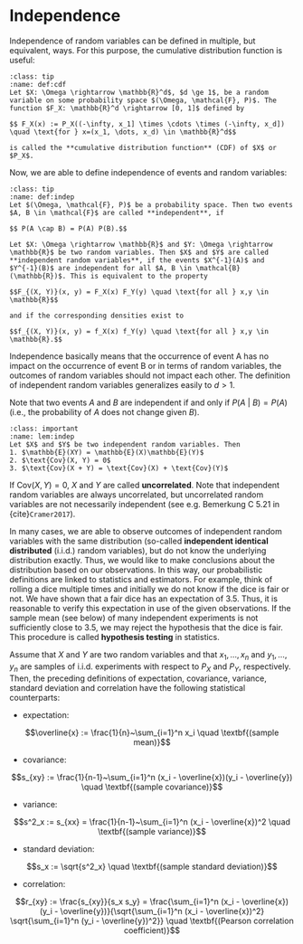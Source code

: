 # Independence

Independence of random variables can be defined in multiple, but equivalent, ways. For this purpose, the cumulative distribution function is useful: 

```{admonition} Definition
:class: tip
:name: def:cdf
Let $X: \Omega \rightarrow \mathbb{R}^d$, $d \ge 1$, be a random variable on some probability space $(\Omega, \mathcal{F}, P)$. The function $F_X: \mathbb{R}^d \rightarrow [0, 1]$ defined by

$$ F_X(x) := P_X((-\infty, x_1] \times \cdots \times (-\infty, x_d]) \quad \text{for } x=(x_1, \dots, x_d) \in \mathbb{R}^d$$

is called the **cumulative distribution function** (CDF) of $X$ or $P_X$.
```

Now, we are able to define independence of events and random variables:

```{admonition} Definition
:class: tip
:name: def:indep
Let $(\Omega, \mathcal{F}, P)$ be a probability space. Then two events $A, B \in \mathcal{F}$ are called **independent**, if 

$$ P(A \cap B) = P(A) P(B).$$

Let $X: \Omega \rightarrow \mathbb{R}$ and $Y: \Omega \rightarrow \mathbb{R}$ be two random variables. Then $X$ and $Y$ are called **independent random variables**, if the events $X^{-1}(A)$ and $Y^{-1}(B)$ are independent for all $A, B \in \mathcal{B}(\mathbb{R})$. This is equivalent to the property

$$F_{(X, Y)}(x, y) = F_X(x) F_Y(y) \quad \text{for all } x,y \in \mathbb{R}$$

and if the corresponding densities exist to

$$f_{(X, Y)}(x, y) = f_X(x) f_Y(y) \quad \text{for all } x,y \in \mathbb{R}.$$
```

Independence basically means that the occurrence of event A has no impact on the occurrence of event B or in terms of random variables, the outcomes of random variables should not impact each other. The definition of independent random variables generalizes easily to $d > 1$. 

Note that two events $A$ and $B$ are independent if and only if $P(A~|~B) = P(A)$ (i.e., the probability of $A$ does not change given $B$).  

```{admonition} Lemma
:class: important
:name: lem:indep
Let $X$ and $Y$ be two independent random variables. Then
1. $\mathbb{E}(XY) = \mathbb{E}(X)\mathbb{E}(Y)$
2. $\text{Cov}(X, Y) = 0$
3. $\text{Cov}(X + Y) = \text{Cov}(X) + \text{Cov}(Y)$
```

If $\text{Cov}(X, Y) = 0$, $X$ and $Y$ are called **uncorrelated**. Note that independent random variables are always uncorrelated, but uncorrelated random variables are not necessarily independent (see e.g. Bemerkung C 5.21 in {cite}```Cramer2017```).  

In many cases, we are able to observe outcomes of independent random variables with the same distribution (so-called **independent identical distributed** (i.i.d.) random variables), but do not know the underlying distribution exactly. Thus, we would like to make conclusions about the distribution based on our observations. In this way, our probabilistic definitions are linked to statistics and estimators. For example, think of rolling a dice multiple times and initially we do not know if the dice is fair or not. We have shown that a fair dice has an expectation of $3.5$. Thus, it is reasonable to verify this expectation in use of the given observations. If the sample mean (see below) of many independent experiments is not sufficiently close to $3.5$, we may reject the hypothesis that the dice is fair. This procedure is called **hypothesis testing** in statistics.

Assume that $X$ and $Y$ are two random variables and that $x_1, \dots, x_n$ and $y_1, \dots, y_n$ are samples of i.i.d. experiments with respect to $P_X$ and $P_Y$, respectively. Then, the preceding definitions of expectation, covariance, variance, standard deviation and correlation have the following statistical counterparts: 
- expectation:

$$\overline{x} := \frac{1}{n}~\sum_{i=1}^n x_i \quad \textbf{(sample mean)}$$

- covariance:

$$s_{xy} := \frac{1}{n-1}~\sum_{i=1}^n (x_i - \overline{x})(y_i - \overline{y}) \quad \textbf{(sample covariance)}$$

- variance:

$$s^2_x := s_{xx} = \frac{1}{n-1}~\sum_{i=1}^n (x_i - \overline{x})^2 \quad \textbf{(sample variance)}$$

- standard deviation:

$$s_x := \sqrt{s^2_x} \quad \textbf{(sample standard deviation)}$$

- correlation:

$$r_{xy} := \frac{s_{xy}}{s_x s_y} = \frac{\sum_{i=1}^n (x_i - \overline{x})(y_i - \overline{y})}{\sqrt{\sum_{i=1}^n (x_i - \overline{x})^2} \sqrt{\sum_{i=1}^n (y_i - \overline{y})^2}} \quad \textbf{(Pearson correlation coefficient)}$$
